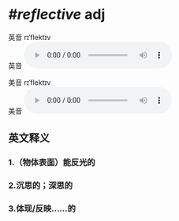 # ***\#reflective*** adj
英音 rɪˈflektɪv  
英音
<audio src="./media/reflective1_AAC.aac" controls="controls"></audio>

美音 rɪˈflektɪv  
美音
<audio src="./media/reflective2_AAC.aac" controls="controls"></audio>



  

英文释义
---
### 1.**（物体表面）能反光的**  

### 2.**沉思的；深思的**  

### 3.**体现/反映……的**  


